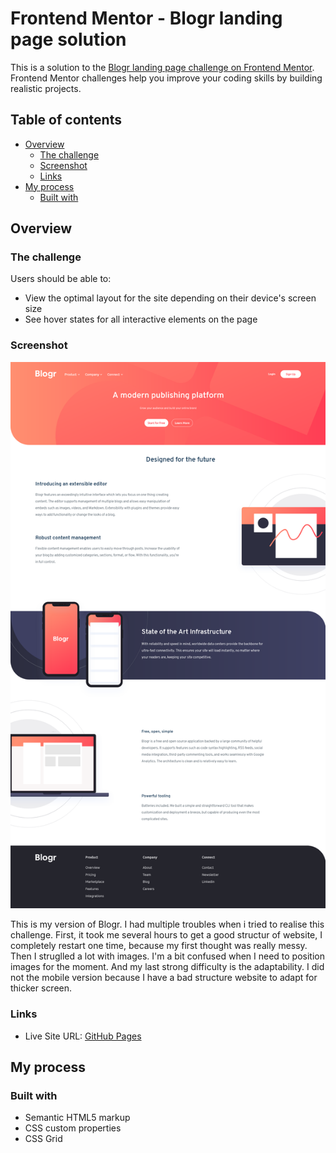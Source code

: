 # Frontend Mentor - Blogr landing page solution

This is a solution to the [Blogr landing page challenge on Frontend Mentor](https://www.frontendmentor.io/challenges/blogr-landing-page-EX2RLAApP). Frontend Mentor challenges help you improve your coding skills by building realistic projects. 

## Table of contents

- [Overview](#overview)
  - [The challenge](#the-challenge)
  - [Screenshot](#screenshot)
  - [Links](#links)
- [My process](#my-process)
  - [Built with](#built-with)

## Overview

### The challenge

Users should be able to:

- View the optimal layout for the site depending on their device's screen size
- See hover states for all interactive elements on the page

### Screenshot

![](screenshot-desktop.png)

This is my version of Blogr. I had multiple troubles when i tried to realise this challenge. First, it took me several hours to get a good structur of website, I completely restart one time, because my first thought was really messy. Then I struglled a lot with images. I'm a bit confused when I need to position images for the moment. And my last strong difficulty is the adaptability. I did not the mobile version because I have a bad structure website to adapt for thicker screen. 

### Links

- Live Site URL: [GitHub Pages](https://thomas-auffroy.github.io/Blogr-FrontendMentor/)

## My process

### Built with

- Semantic HTML5 markup
- CSS custom properties
- CSS Grid
